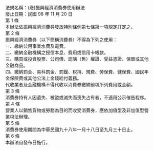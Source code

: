 法規名稱：(廢)振興經濟消費券使用辦法  
廢止日期：民國 98 年 11 月 20 日  
第 1 條  
本辦法依振興經濟消費券發放特別條例第七條第一項規定訂定之。  
第 2 條  
振興經濟消費券（以下簡稱消費券）不得為下列之使用：  
一、繳納公用事業水費及電費。  
二、繳納金融機構之授信本息、費用或信用卡帳款。  
三、購買或投資股票、公司債、認購（售）權證、受益憑證、保單或其他  
金融商品。  
四、繳納罰金、易科罰金、罰鍰、稅捐、規費、勞保費、健保費、國民年  
金保險費或其他公法上金錢給付義務。  
代收業者及金融機構不得代收以消費券繳納前項所列費用或金額。  
第 3 條  
消費券持有人因遺失、被盜或滅失而喪失占有者，不適用公示催告程序。  
第 4 條  
營業人以銷售貨物或勞務為目的而收受消費券，應依加值型及非加值型營  
業稅法辦理。  
第 5 條  
消費券使用期間為中華民國九十八年一月十八日至九月三十日止。  
第 6 條  
本辦法自發布日施行。  


